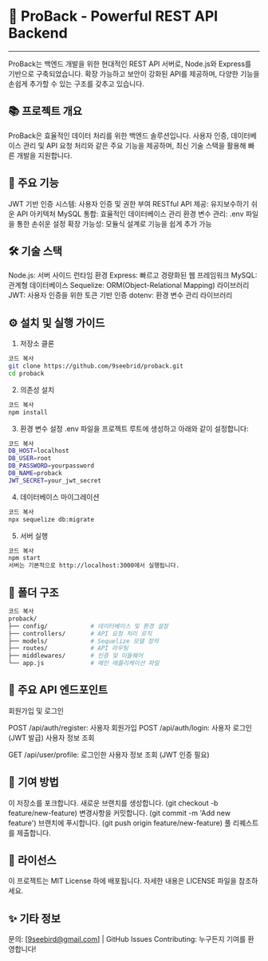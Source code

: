 # 🚀 ProBack - Powerful REST API Backend

---

ProBack는 백엔드 개발을 위한 현대적인 REST API 서버로, Node.js와 Express를 기반으로 구축되었습니다. 확장 가능하고 보안이 강화된 API를 제공하며, 다양한 기능을 손쉽게 추가할 수 있는 구조를 갖추고 있습니다.

## 📚 프로젝트 개요

ProBack은 효율적인 데이터 처리를 위한 백엔드 솔루션입니다. 사용자 인증, 데이터베이스 관리 및 API 요청 처리와 같은 주요 기능을 제공하며, 최신 기술 스택을 활용해 빠른 개발을 지원합니다.

## 🔑 주요 기능

JWT 기반 인증 시스템: 사용자 인증 및 권한 부여
RESTful API 제공: 유지보수하기 쉬운 API 아키텍처
MySQL 통합: 효율적인 데이터베이스 관리
환경 변수 관리: .env 파일을 통한 손쉬운 설정
확장 가능성: 모듈식 설계로 기능을 쉽게 추가 가능

## 🛠️ 기술 스택

Node.js: 서버 사이드 런타임 환경
Express: 빠르고 경량화된 웹 프레임워크
MySQL: 관계형 데이터베이스
Sequelize: ORM(Object-Relational Mapping) 라이브러리
JWT: 사용자 인증을 위한 토큰 기반 인증
dotenv: 환경 변수 관리 라이브러리

## ⚙️ 설치 및 실행 가이드

1. 저장소 클론

```bash
코드 복사
git clone https://github.com/9seebrid/proback.git
cd proback
```

2. 의존성 설치

```bash
코드 복사
npm install
```

3. 환경 변수 설정
   .env 파일을 프로젝트 루트에 생성하고 아래와 같이 설정합니다:

```bash
코드 복사
DB_HOST=localhost
DB_USER=root
DB_PASSWORD=yourpassword
DB_NAME=proback
JWT_SECRET=your_jwt_secret
```

4. 데이터베이스 마이그레이션

```bash
코드 복사
npx sequelize db:migrate
```

5. 서버 실행

```bash
코드 복사
npm start
서버는 기본적으로 http://localhost:3000에서 실행됩니다.
```

## 📂 폴더 구조

```bash
코드 복사
proback/
├── config/            # 데이터베이스 및 환경 설정
├── controllers/       # API 요청 처리 로직
├── models/            # Sequelize 모델 정의
├── routes/            # API 라우팅
├── middlewares/       # 인증 및 미들웨어
└── app.js             # 메인 애플리케이션 파일
```

## 🎯 주요 API 엔드포인트

회원가입 및 로그인

POST /api/auth/register: 사용자 회원가입
POST /api/auth/login: 사용자 로그인 (JWT 발급)
사용자 정보 조회

GET /api/user/profile: 로그인한 사용자 정보 조회 (JWT 인증 필요)

## 🤝 기여 방법

이 저장소를 포크합니다.
새로운 브랜치를 생성합니다. (git checkout -b feature/new-feature)
변경사항을 커밋합니다. (git commit -m 'Add new feature')
브랜치에 푸시합니다. (git push origin feature/new-feature)
풀 리퀘스트를 제출합니다.

## 📜 라이선스

이 프로젝트는 MIT License 하에 배포됩니다. 자세한 내용은 LICENSE 파일을 참조하세요.

## ✨ 기타 정보

문의: [9seebird@gmail.com] | GitHub Issues
Contributing: 누구든지 기여를 환영합니다!
